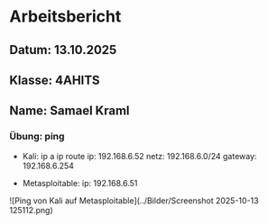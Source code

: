 # Arbeitsbericht
## Datum: 13.10.2025
## Klasse: 4AHITS
## Name: Samael Kraml

### Übung: ping
- Kali:
ip a
ip route
ip: 192.168.6.52
netz: 192.168.6.0/24
gateway: 192.168.6.254

- Metasploitable:
ip: 192.168.6.51

![Ping von Kali auf Metasploitable](../Bilder/Screenshot 2025-10-13 125112.png)
